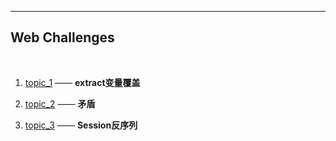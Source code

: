 ---

## Web Challenges

<br>

1. [topic_1](https://github.com/evilH2O2/CTF/tree/master/Web_CTF/topic_1) —— **extract变量覆盖**

2. [topic_2](https://github.com/evilH2O2/CTF/blob/master/Web_CTF/topic_2) —— **矛盾**

3. [topic_3](https://github.com/evilH2O2/CTF/tree/master/Web_CTF/topic_3) —— **Session反序列**
